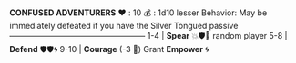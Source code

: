 __**CONFUSED ADVENTURERS**__
:heart: : 10
:moneybag: : 1d10 lesser
Behavior: May be immediately defeated if you have the Silver Tongued passive
—————————————————
1-4   | **Spear** :boom::shield::dart: random player
5-8   | **Defend** :shield::shield::cyclone: 
9-10  | **Courage** (-3 :game_die:) Grant __Empower__ :cyclone:
